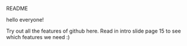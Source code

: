 README

hello everyone!

Try out all the features of github here. Read in intro slide page 15 to see which features we need :)
